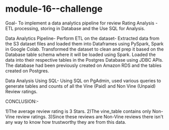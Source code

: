 # module-16--challenge

Goal-
To implement a data analytics pipeline for review Rating Analysis - ETL processing, storing in Database and the Use SQL for Analysis.


Data Analytics Pipeline-
Perform ETL on the dataset-
Extracted data from the S3 dataset files and loaded them into Dataframes using PySpark, Spark in Google Colab. Transformed the dataset to clean and prep it based on the Database table schema where it will be loaded using Spark. Loaded the data into their respective tables in the Postgres Database using JDBC APIs. The database had been previously created on Amazon RDS and the tables created on Postgres.

Data Analysis Using SQL-
Using SQL on PgAdmin, used various queries to generate tables and counts of all the Vine (Paid) and Non Vine (Unpaid) Review ratings.

CONCLUSION:-

1)The average review rating is 3 Stars.
2)The vine_table contains only Non-Vine review ratings. 
3)Since these reviews are Non-Vine reviews there isn't any way to know how trustworthy they are from this data.

